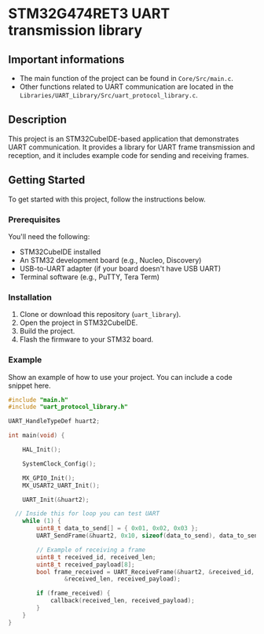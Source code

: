 # STM32G474RET3 UART transmission library 

## Important informations

- The main function of the project can be found in `Core/Src/main.c`.
- Other functions related to UART communication are located in the `Libraries/UART_Library/Src/uart_protocol_library.c`.

## Description

This project is an STM32CubeIDE-based application that demonstrates UART communication. It provides a library for UART frame transmission and reception, and it includes example code for sending and receiving frames.

## Getting Started

To get started with this project, follow the instructions below.

### Prerequisites

You'll need the following:

- STM32CubeIDE installed
- An STM32 development board (e.g., Nucleo, Discovery)
- USB-to-UART adapter (if your board doesn't have USB UART)
- Terminal software (e.g., PuTTY, Tera Term)

### Installation

1. Clone or download this repository (`uart_library`).
2. Open the project in STM32CubeIDE.
3. Build the project.
4. Flash the firmware to your STM32 board.

### Example

Show an example of how to use your project. You can include a code snippet here.

```c
#include "main.h"
#include "uart_protocol_library.h"

UART_HandleTypeDef huart2;

int main(void) {

	HAL_Init();

	SystemClock_Config();

	MX_GPIO_Init();
	MX_USART2_UART_Init();

	UART_Init(&huart2);

  // Inside this for loop you can test UART
	while (1) {
		uint8_t data_to_send[] = { 0x01, 0x02, 0x03 };
		UART_SendFrame(&huart2, 0x10, sizeof(data_to_send), data_to_send);

		// Example of receiving a frame
		uint8_t received_id, received_len;
		uint8_t received_payload[8];
		bool frame_received = UART_ReceiveFrame(&huart2, &received_id,
				&received_len, received_payload);

		if (frame_received) {
			callback(received_len, received_payload);
		}
	}
}
```
